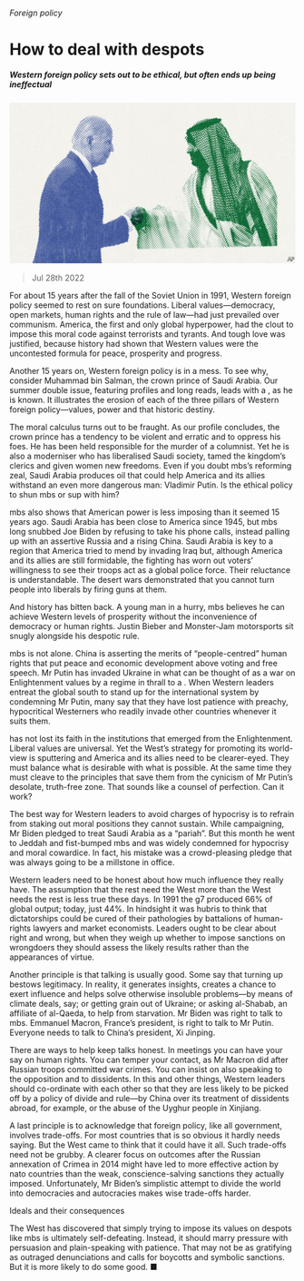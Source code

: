 ###### Foreign policy

# How to deal with despots 

##### Western foreign policy sets out to be ethical, but often ends up being ineffectual 

![image](images/20220730_LDD001.jpg) 

> Jul 28th 2022 

For about 15 years after the fall of the Soviet Union in 1991, Western foreign policy seemed to rest on sure foundations. Liberal values—democracy, open markets, human rights and the rule of law—had just prevailed over communism. America, the first and only global hyperpower, had the clout to impose this moral code against terrorists and tyrants. And tough love was justified, because history had shown that Western values were the uncontested formula for peace, prosperity and progress. 

Another 15 years on, Western foreign policy is in a mess. To see why, consider Muhammad bin Salman, the crown prince of Saudi Arabia. Our summer double issue, featuring profiles and long reads, leads with a , as he is known. It illustrates the erosion of each of the three pillars of Western foreign policy—values, power and that historic destiny.

The moral calculus turns out to be fraught. As our profile concludes, the crown prince has a tendency to be violent and erratic and to oppress his foes. He has been held responsible for the murder of a columnist. Yet he is also a moderniser who has liberalised Saudi society, tamed the kingdom’s clerics and given women new freedoms. Even if you doubt mbs’s reforming zeal, Saudi Arabia produces oil that could help America and its allies withstand an even more dangerous man: Vladimir Putin. Is the ethical policy to shun mbs or sup with him?

mbs also shows that American power is less imposing than it seemed 15 years ago. Saudi Arabia has been close to America since 1945, but mbs long snubbed Joe Biden by refusing to take his phone calls, instead palling up with an assertive Russia and a rising China. Saudi Arabia is key to a region that America tried to mend by invading Iraq but, although America and its allies are still formidable, the fighting has worn out voters’ willingness to see their troops act as a global police force. Their reluctance is understandable. The desert wars demonstrated that you cannot turn people into liberals by firing guns at them.

And history has bitten back. A young man in a hurry, mbs believes he can achieve Western levels of prosperity without the inconvenience of democracy or human rights. Justin Bieber and Monster-Jam motorsports sit snugly alongside his despotic rule. 

mbs is not alone. China is asserting the merits of “people-centred” human rights that put peace and economic development above voting and free speech. Mr Putin has invaded Ukraine in what can be thought of as a war on Enlightenment values by a regime in thrall to a . When Western leaders entreat the global south to stand up for the international system by condemning Mr Putin, many say that they have lost patience with preachy, hypocritical Westerners who readily invade other countries whenever it suits them.

has not lost its faith in the institutions that emerged from the Enlightenment. Liberal values are universal. Yet the West’s strategy for promoting its world-view is sputtering and America and its allies need to be clearer-eyed. They must balance what is desirable with what is possible. At the same time they must cleave to the principles that save them from the cynicism of Mr Putin’s desolate, truth-free zone. That sounds like a counsel of perfection. Can it work?

The best way for Western leaders to avoid charges of hypocrisy is to refrain from staking out moral positions they cannot sustain. While campaigning, Mr Biden pledged to treat Saudi Arabia as a “pariah”. But this month he went to Jeddah and fist-bumped mbs and was widely condemned for hypocrisy and moral cowardice. In fact, his mistake was a crowd-pleasing pledge that was always going to be a millstone in office.

Western leaders need to be honest about how much influence they really have. The assumption that the rest need the West more than the West needs the rest is less true these days. In 1991 the g7 produced 66% of global output; today, just 44%. In hindsight it was hubris to think that dictatorships could be cured of their pathologies by battalions of human-rights lawyers and market economists. Leaders ought to be clear about right and wrong, but when they weigh up whether to impose sanctions on wrongdoers they should assess the likely results rather than the appearances of virtue. 

Another principle is that talking is usually good. Some say that turning up bestows legitimacy. In reality, it generates insights, creates a chance to exert influence and helps solve otherwise insoluble problems—by means of climate deals, say; or getting grain out of Ukraine; or asking al-Shabab, an affiliate of al-Qaeda, to help  from starvation. Mr Biden was right to talk to mbs. Emmanuel Macron, France’s president, is right to talk to Mr Putin. Everyone needs to talk to China’s president, Xi Jinping.

There are ways to help keep talks honest. In meetings you can have your say on human rights. You can temper your contact, as Mr Macron did after Russian troops committed war crimes. You can insist on also speaking to the opposition and to dissidents. In this and other things, Western leaders should co-ordinate with each other so that they are less likely to be picked off by a policy of divide and rule—by China over its treatment of dissidents abroad, for example, or the abuse of the Uyghur people in Xinjiang. 

A last principle is to acknowledge that foreign policy, like all government, involves trade-offs. For most countries that is so obvious it hardly needs saying. But the West came to think that it could have it all. Such trade-offs need not be grubby. A clearer focus on outcomes after the Russian annexation of Crimea in 2014 might have led to more effective action by nato countries than the weak, conscience-salving sanctions they actually imposed. Unfortunately, Mr Biden’s simplistic attempt to divide the world into democracies and autocracies makes wise trade-offs harder.

Ideals and their consequences

The West has discovered that simply trying to impose its values on despots like mbs is ultimately self-defeating. Instead, it should marry pressure with persuasion and plain-speaking with patience. That may not be as gratifying as outraged denunciations and calls for boycotts and symbolic sanctions. But it is more likely to do some good. ■


